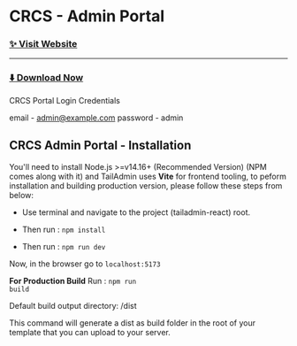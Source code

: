 # CRCS - Admin Portal 

### [✨ Visit Website](https://crcs-portal-by-anmol.netlify.app/)
 
___

### [⬇️ Download Now](https://github.com/anmol-fzr/CRCS-admin-portal-    )

CRCS Portal 
Login Credentials 

email - admin@example.com
password - admin


## CRCS Admin Portal - Installation

You'll need to install Node.js >=v14.16+ (Recommended Version) (NPM comes along with it) and TailAdmin uses **Vite** for frontend tooling, to peform installation and building production version, please follow these steps from below:

- Use terminal and navigate to the project (tailadmin-react) root.

- Then run : <code>npm install</code>

- Then run : <code>npm run dev</code>

Now, in the browser go to <code>localhost:5173</code>

**For Production Build**
Run : <code>npm run build</code>

Default build output directory: /dist

This command will generate a dist as build folder in the root of your template that you can upload to your server.
 